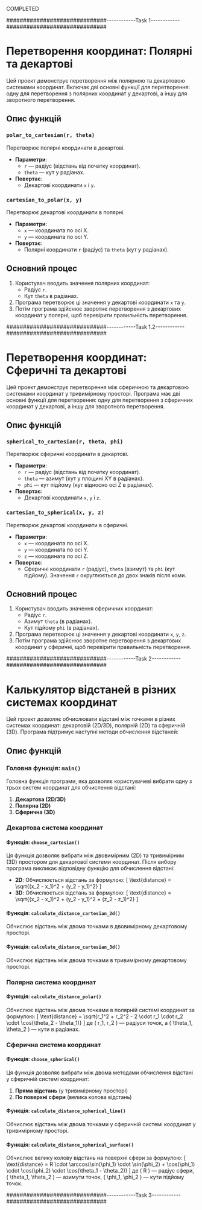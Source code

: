 COMPLETED

##############################------------Task 1------------##############################


# Перетворення координат: Полярні та декартові

Цей проект демонструє перетворення між полярною та декартовою системами координат. Включає дві основні функції для перетворення: одну для перетворення з полярних координат у декартові, а іншу для зворотного перетворення.

## Опис функцій

### `polar_to_cartesian(r, theta)`
Перетворює полярні координати в декартові. 
- **Параметри**:
  - `r` — радіус (відстань від початку координат).
  - `theta` — кут у радіанах.
- **Повертає**:
  - Декартові координати `x` і `y`.

### `cartesian_to_polar(x, y)`
Перетворює декартові координати в полярні.
- **Параметри**:
  - `x` — координата по осі X.
  - `y` — координата по осі Y.
- **Повертає**:
  - Полярні координати `r` (радіус) та `theta` (кут у радіанах).

## Основний процес

1. Користувач вводить значення полярних координат:
   - Радіус `r`.
   - Кут `theta` в радіанах.
2. Програма перетворює ці значення у декартові координати `x` та `y`.
3. Потім програма здійснює зворотне перетворення з декартових координат у полярні, щоб перевірити правильність перетворення.


##############################------------Task 1.2------------##############################


# Перетворення координат: Сферичні та декартові

Цей проект демонструє перетворення між сферичною та декартовою системами координат у тривимірному просторі. Програма має дві основні функції для перетворення: одну для перетворення з сферичних координат у декартові, а іншу для зворотного перетворення.

## Опис функцій

### `spherical_to_cartesian(r, theta, phi)`
Перетворює сферичні координати в декартові. 
- **Параметри**:
  - `r` — радіус (відстань від початку координат).
  - `theta` — азимут (кут у площині XY в радіанах).
  - `phi` — кут підйому (кут відносно осі Z в радіанах).
- **Повертає**:
  - Декартові координати `x`, `y` і `z`.

### `cartesian_to_spherical(x, y, z)`
Перетворює декартові координати в сферичні.
- **Параметри**:
  - `x` — координата по осі X.
  - `y` — координата по осі Y.
  - `z` — координата по осі Z.
- **Повертає**:
  - Сферичні координати `r` (радіус), `theta` (азимут) та `phi` (кут підйому). Значення `r` округлюється до двох знаків після коми.

## Основний процес

1. Користувач вводить значення сферичних координат:
   - Радіус `r`.
   - Азимут `theta` (в радіанах).
   - Кут підйому `phi` (в радіанах).
2. Програма перетворює ці значення у декартові координати `x`, `y`, `z`.
3. Потім програма здійснює зворотне перетворення з декартових координат у сферичні, щоб перевірити правильність перетворення.


##############################------------Task 2------------##############################

# Калькулятор відстаней в різних системах координат

Цей проект дозволяє обчислювати відстані між точками в різних системах координат: декартовій (2D/3D), полярній (2D) та сферичній (3D). Програма підтримує наступні методи обчислення відстаней:

## Опис функцій

### Головна функція: `main()`
Головна функція програми, яка дозволяє користувачеві вибрати одну з трьох систем координат для обчислення відстані:
1. **Декартова (2D/3D)**
2. **Полярна (2D)**
3. **Сферична (3D)**

### Декартова система координат

#### Функція: `choose_cartesian()`
Ця функція дозволяє вибрати між двовимірним (2D) та тривимірним (3D) простором для декартової системи координат. Після вибору програма викликає відповідну функцію для обчислення відстані:
- **2D**: Обчислюється відстань за формулою:
  \[
  \text{distance} = \sqrt{(x_2 - x_1)^2 + (y_2 - y_1)^2}
  \]
- **3D**: Обчислюється відстань за формулою:
  \[
  \text{distance} = \sqrt{(x_2 - x_1)^2 + (y_2 - y_1)^2 + (z_2 - z_1)^2}
  \]

#### Функція: `calculate_distance_cartesian_2d()`
Обчислює відстань між двома точками в двовимірному декартовому просторі.

#### Функція: `calculate_distance_cartesian_3d()`
Обчислює відстань між двома точками в тривимірному декартовому просторі.

### Полярна система координат

#### Функція: `calculate_distance_polar()`
Обчислює відстань між двома точками в полярній системі координат за формулою:
\[
\text{distance} = \sqrt{r_1^2 + r_2^2 - 2 \cdot r_1 \cdot r_2 \cdot \cos(\theta_2 - \theta_1)}
\]
де \( r_1, r_2 \) — радіуси точок, а \( \theta_1, \theta_2 \) — кути в радіанах.

### Сферична система координат

#### Функція: `choose_spherical()`
Ця функція дозволяє вибрати між двома методами обчислення відстані у сферичній системі координат:
1. **Пряма відстань** (у тривимірному просторі)
2. **По поверхні сфери** (велика колова відстань)

#### Функція: `calculate_distance_spherical_line()`
Обчислює відстань між двома точками у сферичній системі координат у тривимірному просторі.

#### Функція: `calculate_distance_spherical_surface()`
Обчислює велику колову відстань на поверхні сфери за формулою:
\[
\text{distance} = R \cdot \arccos(\sin(\phi_1) \cdot \sin(\phi_2) + \cos(\phi_1) \cdot \cos(\phi_2) \cdot \cos(\theta_1 - \theta_2))
\]
де \( R \) — радіус сфери, \( \theta_1, \theta_2 \) — азимути точок, \( \phi_1, \phi_2 \) — кути підйому точок.


##############################------------Task 3------------##############################


